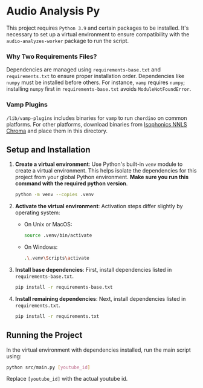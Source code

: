 # Audio Analysis Py

This project requires `Python 3.9` and certain packages to be installed. It's necessary to set up a virtual environment to ensure compatibility with the `audio-analyzes-worker` package to run the script.

### Why Two Requirements Files?

Dependencies are managed using `requirements-base.txt` and `requirements.txt` to ensure proper installation order. Dependencies like `numpy` must be installed before others. For instance, `vamp` requires `numpy`; installing `numpy` first in `requirements-base.txt` avoids `ModuleNotFoundError`.

### Vamp Plugins

`/lib/vamp-plugins` includes binaries for `vamp` to run `chordino` on common platforms. For other platforms, download binaries from [Isophonics NNLS Chroma](http://www.isophonics.net/nnls-chroma) and place them in this directory.

## Setup and Installation

1. **Create a virtual environment**: Use Python's built-in `venv` module to create a virtual environment. This helps isolate the dependencies for this project from your global Python environment. **Make sure you run this command with the required python version**.

    ```bash
    python -m venv --copies .venv
    ```

2. **Activate the virtual environment**: Activation steps differ slightly by operating system:
    - On Unix or MacOS:
        ```bash
        source .venv/bin/activate
        ```
    - On Windows:
        ```bash
        .\.venv\Scripts\activate
        ```

3. **Install base dependencies**: First, install dependencies listed in `requirements-base.txt`.

    ```bash
    pip install -r requirements-base.txt
    ```

4. **Install remaining dependencies**: Next, install dependencies listed in `requirements.txt`.

    ```bash
    pip install -r requirements.txt
    ```

## Running the Project

In the virtual environment with dependencies installed, run the main script using:

```bash
python src/main.py [youtube_id]
```
Replace `[youtube_id]` with the actual youtube id.